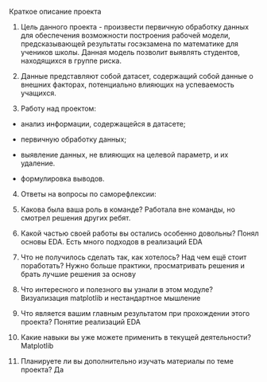 Краткое описание проекта

1. Цель данного проекта - произвести первичную обработку данных для обеспечения возможности построения рабочей модели,
предсказывающей результаты госэкзамена по математике для учеников школы. Данная модель позволит выявлять студентов, находящихся в группе риска.

2. Данные представляют собой датасет, содержащий собой данные о внешних факторах, потенциально влияющих на успеваемость
учащихся.

3. Работу над проектом:

- анализ информации, содержащейся в датасете;

- первичную обработку данных;

- выявление данных, не влияющих на целевой параметр, и их удаление.

- формулировка выводов.

4. Ответы на вопросы по саморефлексии:

1. Какова была ваша роль в команде?
Работала вне команды, но смотрел решения других ребят.

2. Какой частью своей работы вы остались особенно довольны?
Понял основы EDA. Есть много подходов в реализаций EDA

3. Что не получилось сделать так, как хотелось? Над чем ещё стоит поработать?
Нужно больше практики, просматривать решения и брать лучшие решения за основу

4. Что интересного и полезного вы узнали в этом модуле?
Визуализация matplotlib и нестандартное мышление

5. Что является вашим главным результатом при прохождении этого проекта?
Понятие реализаций EDA

6. Какие навыки вы уже можете применить в текущей деятельности?
Matplotlib

7. Планируете ли вы дополнительно изучать материалы по теме проекта?
Да